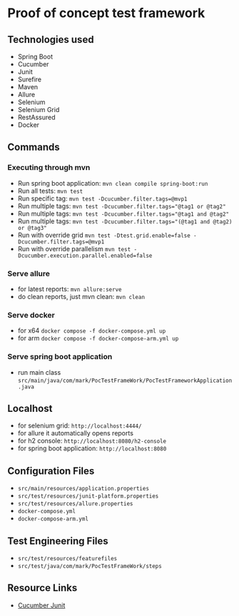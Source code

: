 # Proof of concept test framework
## Technologies used
- Spring Boot
- Cucumber
- Junit
- Surefire
- Maven
- Allure
- Selenium
- Selenium Grid
- RestAssured
- Docker
## Commands
### Executing through mvn
- Run spring boot application: `mvn clean compile spring-boot:run`
- Run all tests: `mvn test`
- Run specific tag: `mvn test -Dcucumber.filter.tags=@mvp1`
- Run multiple tags: `mvn test -Dcucumber.filter.tags="@tag1 or @tag2"`
- Run multiple tags: `mvn test -Dcucumber.filter.tags="@tag1 and @tag2"`
- Run multiple tags: `mvn test -Dcucumber.filter.tags="(@tag1 and @tag2) or @tag3"`
- Run with override grid `mvn test -Dtest.grid.enable=false -Dcucumber.filter.tags=@mvp1`
- Run with override parallelism `mvn test -Dcucumber.execution.parallel.enabled=false`
### Serve allure 
- for latest reports: `mvn allure:serve`
- do clean reports, just mvn clean: `mvn clean`
### Serve docker
- for x64 `docker compose -f docker-compose.yml up`
- for arm `docker compose -f docker-compose-arm.yml up`
### Serve spring boot application
- run main class `src/main/java/com/mark/PocTestFrameWork/PocTestFrameworkApplication.java`
## Localhost
- for selenium grid: `http://localhost:4444/`
- for allure it automatically opens reports
- for h2 console: `http://localhost:8080/h2-console`
- for spring boot application: `http://localhost:8080`
## Configuration Files
- `src/main/resources/application.properties`
- `src/test/resources/junit-platform.properties`
- `src/test/resources/allure.properties`
- `docker-compose.yml`
- `docker-compose-arm.yml`
## Test Engineering Files
- `src/test/resources/featurefiles`
- `src/test/java/com/mark/PocTestFrameWork/steps`
## Resource Links
- [Cucumber Junit](https://github.com/cucumber/cucumber-jvm/tree/main/cucumber-junit-platform-engine)
